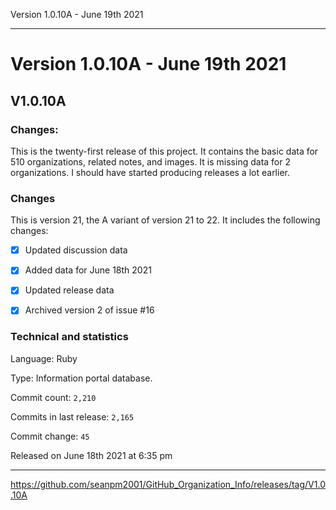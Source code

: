 Version 1.0.10A - June 19th 2021 

***

# Version 1.0.10A - June 19th 2021

## V1.0.10A

### Changes:

This is the twenty-first release of this project. It contains the basic data for 510 organizations, <!-- (fork count minus 2) !--> related notes, and images. It is missing data for 2 organizations. I should have started producing releases a lot earlier.

### Changes

This is version 21, the A variant of version 21 to 22. It includes the following changes:

- [x] Updated discussion data

- [x] Added data for June 18th 2021

- [x] Updated release data

- [x] Archived version 2 of issue #16 

### Technical and statistics

Language: Ruby

Type: Information portal database.

Commit count: `2,210`

Commits in last release: `2,165`

Commit change: `45`

Released on June 18th 2021 at 6:35 pm

***

https://github.com/seanpm2001/GitHub_Organization_Info/releases/tag/V1.0.10A
